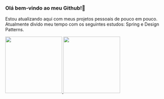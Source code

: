 ### Olá bem-vindo ao meu Github!👋

Estou atualizando aqui com meus projetos pessoais de pouco em pouco.
Atualmente divido meu tempo com os seguintes estudos:
Spring e Design Patterns.


<a href="https://github.com/akiotnk00">
  <img height="180em" src="https://github-readme-stats.vercel.app/api?username=akiotnk00&show_icons=true&theme=merko&include_all_commits=true&count_private=true"/>
  <img height="180em" src="https://github-readme-stats.vercel.app/api/top-langs/?username=akiotnk00&layout=compact&langs_count=7&theme=merko"/>
</div>
